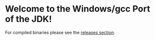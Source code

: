 # Welcome to the Windows/gcc Port of the JDK!

For compiled binaries please see the
[releases section](https://github.com/TheShermanTanker/gcc-port/releases).
